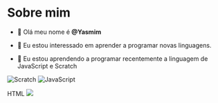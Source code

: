 # Sobre mim
- 👋 Olá meu nome é **@Yasmim**

- 👀 Eu estou interessado em aprender a programar novas linguagens.
- 🌱 Eu estou aprendendo a programar recentemente a linguagem de JavaScript e Scratch

 ![Scratch](https://img.shields.io/badge/Scratch-4D97FF?style=for-the-badge&logo=Scratch&logoColor=white)
 ![JavaScript](https://img.shields.io/badge/JavaScript-323330?style=for-the-badge&logo=javascript&logoColor=F7DF1E)
 
 HTML <img src="https://img.shields.io/badge/Scratch-4D97FF?style=for-the-badge&logo=Scratch&logoColor=white" />



